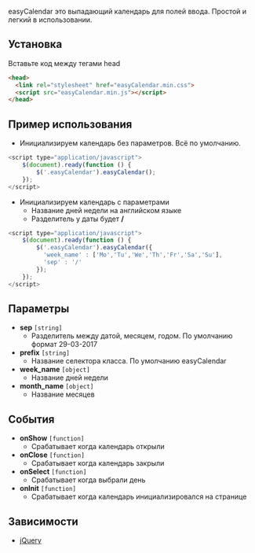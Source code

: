 easyCalendar это выпадающий календарь для полей ввода. Простой и легкий в использовании.

## Установка
Вставьте код между тегами head
```html
<head>
  <link rel="stylesheet" href="easyCalendar.min.css">
  <script src="easyCalendar.min.js"></script>
</head>
```

## Пример использования
- Инициализируем календарь без параметров. Всё по умолчанию.
```javascript
<script type="application/javascript">
    $(document).ready(function () {
        $('.easyCalendar').easyCalendar();
    });
</script>
```
- Инициализируем календарь с параметрами
  - Название дней недели на английском языке
  - Разделитель у даты будет **/**
```javascript
<script type="application/javascript">
    $(document).ready(function () {
        $('.easyCalendar').easyCalendar({
          'week_name' : ['Mo','Tu','We','Th','Fr','Sa','Su'],
          'sep' : '/'
        });
    });
</script>
```

## Параметры
- **sep** `[string]`
  - Разделитель между датой, месяцем, годом. По умолчанию формат 29-03-2017
- **prefix** `[string]`
  - Название селектора класса. По умолчанию easyCalendar
- **week_name** `[object]`
  - Название дней недели
- **month_name** `[object]`
  - Название месяцев
  
## События  
- **onShow** `[function]`
  - Срабатывает когда календарь открыли
- **onClose** `[function]`
  - Срабатывает когда календарь закрыли
- **onSelect** `[function]`
  - Срабатывает когда выбрали день
- **onInit** `[function]`
  - Срабатывает когда календарь инициализировался на странице
  
## Зависимости
- [jQuery](https://jquery.com/)
